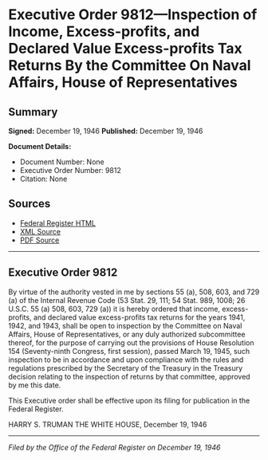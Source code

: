 # Executive Order 9812—Inspection of Income, Excess-profits, and Declared Value Excess-profits Tax Returns By the Committee On Naval Affairs, House of Representatives

## Summary

**Signed:** December 19, 1946
**Published:** December 19, 1946

**Document Details:**
- Document Number: None
- Executive Order Number: 9812
- Citation: None

## Sources
- [Federal Register HTML](https://www.presidency.ucsb.edu/documents/executive-order-9812-inspection-income-excess-profits-and-declared-value-excess-profits)
- [XML Source](None)
- [PDF Source](None)

---

## Executive Order 9812

By virtue of the authority vested in me by sections 55 (a), 508, 603, and 729 (a) of the Internal Revenue Code (53 Stat. 29, 111; 54 Stat. 989, 1008; 26 U.S.C. 55 (a) 508, 603, 729 (a)) it is hereby ordered that income, excess-profits, and declared value excess-profits tax returns for the years 1941, 1942, and 1943, shall be open to inspection by the Committee on Naval Affairs, House of Representatives, or any duly authorized subcommittee thereof, for the purpose of carrying out the provisions of House Resolution 154 (Seventy-ninth Congress, first session), passed March 19, 1945, such inspection to be in accordance and upon compliance with the rules and regulations prescribed by the Secretary of the Treasury in the Treasury decision relating to the inspection of returns by that committee, approved by me this date.

This Executive order shall be effective upon its filing for publication in the Federal Register.

HARRY S. TRUMAN
THE WHITE HOUSE,
December 19, 1946

---

*Filed by the Office of the Federal Register on December 19, 1946*
